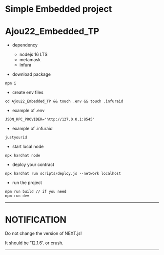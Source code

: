 # Simple Embedded project
# Ajou22_Embedded_TP

+ dependency

   - nodejs 16 LTS
   - metamask
   - infura

+ download package
```
npm i
```
+ create env files
```
cd Ajou22_Embedded_TP && touch .env && touch .infuraid
```
   + example of .env
```
JSON_RPC_PROVIDER="http://127.0.0.1:8545"
```
   + example of .infuraid
```
justyourid
```
+ start local node
```
npx hardhat node
```
+ deploy your contract
```
npx hardhat run scripts/deploy.js --network localhost
```
+ run the project
```
npm run build // if you need
npm run dev
```
---
# NOTIFICATION

Do not change the version of NEXT.js!

It should be '12.1.6'. or crush.

---
